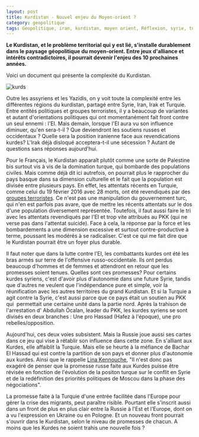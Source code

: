 ```yaml
---
layout: post
title: Kurdistan - Nouvel enjeu du Moyen-orient ?
category: geopolitique
tags: Geopolitique, iran, kurdistan, moyen orient, Réflexion, syrie, turquie
---
```

**Le Kurdistan, et le problème territorial qui y est lié, s'installe durablement dans le paysage géopolitique du moyen-orient. Entre jeux d'alliance et intérêts contradictoires, il pourrait devenir l'enjeu des 10 prochaines années.**

Voici un document qui présente la complexité du Kurdistan.

![kurds](https://filedn.eu/llqi9IBxlYouGRXYG2xlROb/img/2016/kurds.jpg)

Outre les assyriens et les Yazidis, on y voit toute la complexité entre les différentes régions du kurdistan, partagé entre Syrie, Iran, Irak et Turquie. Entre entités politiques et groupes terroristes, il y a beaucoup de variantes et autant d'orientations politiques qui ont momentanément fait front contre un seul ennemi : l'EI. Mais demain, lorsque l'EI aura vu son influence diminuer, qu'en sera-t-il ? Que deviendront les soutiens russes et occidentaux ? Quelle sera la position iranienne face aux revendications kurdes? L'Irak déjà disloqué acceptera-t-il une sécession ? Autant de questions sans réponses aujourd'hui.

Pour le Français, le Kurdistan apparaît plutôt comme une sorte de Palestine bis surtout vis à vis de la domination turque, qui bombarde des populations civiles. Mais comme déjà dit ici autrefois, on pourrait plus le rapprocher du pays basque dans sa dimension culturelle et le fait que la population est divisée entre plusieurs pays. En effet, les attentats récents en Turquie, comme celui du 19 février 2016 avec 28 morts, ont été revendiqués par des <a href="http://www.lemonde.fr/europe/article/2016/02/19/un-groupe-kurde-revendique-l-attentat-d-ankara_4868701_3214.html">groupes terroristes</a>. Ce n'est pas une manipulation du gouvernement turc, qui n'en est parfois pas avare, que de mettre les récents attentats sur le dos d'une population diversement représentée. Toutefois, il faut aussi faire le tri avec les attentats revendiqués par l'EI et trop vite attribués au PKK (qui ne verse pas dans l'attentat suicide). Face à cela, la réponse par la force et les bombardements a une dimension excessive et surtout contre-productive à terme, poussant les modérés à se radicaliser. C'est ce qui me fait dire que le Kurdistan pourrait être un foyer plus durable.

Il faut noter que dans la lutte contre l'EI, les combattants kurdes ont été les bras armés sur terre de l'offensive russo-occidentale. Ils ont perdus beaucoup d'hommes et de femmes et attendront en retour que les promesses soient tenues. Quelles sont ces promesses? Pour certains kurdes syriens, c'est d'avoir plus d'autonomie dans une future Syrie, tandis que d'autres ne veulent que l'indépendance pure et simple, voir la réunification avec les autres territoires du grand Kurdistan. Et si la Turquie a agit contre la Syrie, c'est aussi parce que ce pays était un soutien au PKK qui  permettait une certaine unité dans la partie nord. Après la trahison de l'arrestation d' Abdullah Öcalan, leader du PKK, les kurdes syriens se sont divisés en deux branches : Une pro Hassad (Hafez à l'époque), une pro rebelles/opposition.

Aujourd'hui, ces deux voies subsistent. Mais la Russie joue aussi ses cartes dans ce jeu qui vise à rétablir son influence dans cette zone. En s'alliant aux Kurdes, elle affaiblit la Turquie. Mais elle se heurte à la méfiance de Bachar El Hassad qui est contre la partition de son pays et donner plus d'autonomie aux kurdes. Ainsi que le rappelle <a href="http://www.lorientlejour.com/article/973272/la-partition-de-la-syrie-selon-moscou-gage-aux-kurdes-ou-pression-contre-les-turcs-.html">Lina Kennouche</a>, "Il n'est donc pas exagéré de penser que la promesse russe faite aux Kurdes puisse être révisée en fonction de l'évolution de la positon turque sur le conflit en Syrie et de la redéfinition des priorités politiques de Moscou dans la phase des négociations".

La promesse faite à la Turquie d'une entrée facilitée dans l'Europe pour gérer la crise des migrants, peut paraître risible. Pourtant elle s'inscrit aussi dans un front de plus en plus clair entre la Russie à l'Est et l'Europe, dont on a vu l'expression en Ukraine ou en Pologne. Et un nouveau front pourrait s'ouvrir dans le Kurdistan, selon le niveau de promesses de chacun. A moins que les Kurdes ne soient trahis une nouvelle fois ?
